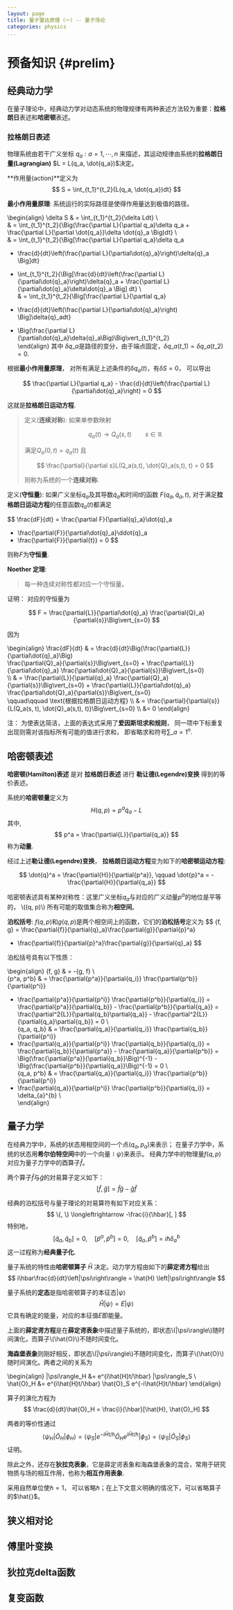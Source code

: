```yaml
---
layout: page
title: 量子雷达原理（一）-- 量子场论
categories: physics
...
```


# 预备知识 {#prelim}

## 经典动力学

在量子理论中，经典动力学对动态系统的物理规律有两种表述方法较为重要：**拉格朗日**表述和**哈密顿**表述。

### 拉格朗日表述 

物理系统由若干广义坐标 $q_a: a = 1, \cdots, n$ 
来描述，其运动规律由系统的**拉格朗日量(Lagrangian)** $L = L(q_a, 
\dot{q_a})$决定。 

**作用量(action)**定义为
$$
S = \int_{t_1}^{t_2}{L(q_a, \dot{q_a})dt}
$$

**最小作用量原理**: 系统运行的实际路径是使得作用量达到极值的路径。

\begin{align}
\delta S & = \int\_{t\_1}^{t\_2}{\delta Ldt} \\\
& = \int\_{t\_1}^{t\_2}{\Big(\frac{\partial L}{\partial q\_a}\delta q\_a + 
\frac{\partial L}{\partial \dot{q\_a}}\delta \dot{q}\_a \Big)dt} \\\
& = \int\_{t\_1}^{t\_2}{\Big[\frac{\partial L}{\partial q\_a}\delta q\_a 
- \frac{d}{dt}\left(\frac{\partial L}{\partial\dot{q}\_a}\right)\delta{q}\_a \Big]dt} 
+ \int\_{t\_1}^{t\_2}{\Big[\frac{d}{dt}\left(\frac{\partial 
L}{\partial\dot{q}\_a}\right)\delta{q}\_a + \frac{\partial 
L}{\partial\dot{q}\_a}\delta\dot{q}\_a \Big] dt} \\\
& =  \int\_{t\_1}^{t\_2}{\Big[\frac{\partial L}{\partial q\_a} 
- \frac{d}{dt}\left(\frac{\partial L}{\partial\dot{q}\_a}\right) \Big]\delta{q}\_adt} 
+ \Big(\frac{\partial L}{\partial\dot{q}\_a}\delta{q}\_a\Big)\Big\vert\_{t\_1}^{t\_2}   
\end{align}
其中 $\delta{q}\_a$是路径的变分，由于端点固定，$\delta{q}\_a(t\_1) = 
\delta{q}\_a(t\_2) = 0$.

根据**最小作用量原理**， 对所有满足上述条件的$\delta{q}_a(t)$，有$\delta{S} = 0$， 可以导出

$$
\frac{\partial L}{\partial q_a} - \frac{d}{dt}\left(\frac{\partial L}{\partial\dot{q}_a}\right)  = 0
$$

这就是**拉格朗日运动方程**.


> 定义(**连续对称**): 如果单参数映射
> 
> $$
> q_a(t) \rightarrow Q_a(s, t) \qquad s \in \mathbb{R}
> $$
> 
> 满足$Q_a(0, t) = q_a(t)$ 且
> 
> $$
> \frac{\partial}{\partial s}L(Q_a(s,t), \dot{Q}_a(s,t), t) = 0
> $$
> 
> 则称为系统的一个**连续对称**.

定义(**守恒量**): 如果广义坐标$q_a$及其导数$\dot{q}_a$和时间$t$的函数 $F(q_a, 
\dot{q}_a, t)$, 对于满足**拉格朗日运动方程**的任意函数$q_a(t)$都满足

$$
\frac{dF}{dt} = \frac{\partial F}{\partial{q}_a}\dot{q}_a
+ \frac{\partial{F}}{\partial\dot{q}_a}\ddot{q}_a 
+ \frac{\partial{F}}{\partial{t}} = 0
$$

则称$F$为**守恒量**.


**Noether 定理**:

> 每一种连续对称性都对应一个守恒量。


证明： 对应的守恒量为 

$$
F = \frac{\partial{L}}{\partial\dot{q}_a}
\frac{\partial{Q}_a}{\partial{s}}\Big\vert_{s=0}
$$

因为

\begin{align}
\frac{dF}{dt} & =
\frac{d}{dt}\Big(\frac{\partial{L}}{\partial\dot{q}\_a}\Big)  
\frac{\partial{Q}\_a}{\partial{s}}\Big\vert\_{s=0} + 
\frac{\partial{L}}{\partial\dot{q}\_a}
\frac{\partial\dot{Q}\_a}{\partial{s}}\Big\vert\_{s=0}  
\\\ & = \frac{\partial{L}}{\partial{q}\_a}
\frac{\partial{Q}\_a}{\partial{s}}\Big\vert\_{s=0} + 
\frac{\partial{L}}{\partial\dot{q}\_a}
\frac{\partial\dot{Q}\_a}{\partial{s}}\Big\vert\_{s=0}  
\qquad\qquad \text{根据拉格朗日运动方程}
\\\ & =  \frac{\partial}{\partial{s}}{L(Q\_a(s, t), \dot{Q}\_a(s,t), t)}\Big\vert\_{s=0}
\\\ &= 0
\end{align}


注： 为使表达简洁，上面的表达式采用了**爱因斯坦求和规则**，
同一项中下标重复出现则需对该指标所有可能的值进行求和，
即省略求和符号$\sum\_{a=1}^{n}$.

## 哈密顿表述

**哈密顿(Hamilton)表述** 是对 **拉格朗日表述** 进行 **勒让德(Legendre)变换** 得到的等价表述。

系统的**哈密顿量**定义为
$$
H(q, p) = p^a\dot{q}_a - L
$$
其中, 
$$
p^a = \frac{\partial{L}}{\partial{q_a}}
$$
称为**动量**.

经过上述**勒让德(Legendre)变换**， **拉格朗日运动方程**变为如下的**哈密顿运动方程**:

$$
\dot{q}^a = \frac{\partial{H}}{\partial{p^a}}, \qquad
\dot{p}^a = - \frac{\partial{H}}{\partial{q_a}}
$$

哈密顿表述具有某种对称性：这里广义坐标$q_a$与对应的广义动量$p^a$的地位是平等的，
\\((q, p)\\) 所有可能的取值集合称为**相空间**。


**泊松括号**:  $f(q, p)$和$g(q, p)$是两个相空间上的函数，它们的**泊松括号**定义为
$$
\{f, g\} = \frac{\partial{f}}{\partial{q}_a}\frac{\partial{g}}{\partial{p}^a} 
- \frac{\partial{f}}{\partial{p}^a}\frac{\partial{g}}{\partial{q}_a} 
$$

泊松括号具有以下性质：

\begin{align}
\{f, g\} & = -\{g, f\} \\\
\{p^a, p^b\} & 
= \frac{\partial{p^a}}{\partial{q_i}} \frac{\partial{p^b}}{\partial{p^i}} 
- \frac{\partial{p^a}}{\partial{p^i}} \frac{\partial{p^b}}{\partial{q_i}} 
  = \frac{\partial{p^a}}{\partial{q_b}} - \frac{\partial{p^b}}{\partial{q_a}} 
  = \frac{\partial^2{L}}{\partial{q_b}\partial{q_a}} - \frac{\partial^2{L}}{\partial{q_a}\partial{q_b}} 
= 0 \\\
\{q_a, q_b\} & 
= \frac{\partial{q_a}}{\partial{q_i}} \frac{\partial{q_b}}{\partial{p^i}} 
- \frac{\partial{q_a}}{\partial{p^i}} \frac{\partial{q_b}}{\partial{q_i}} 
  = \frac{\partial{q_b}}{\partial{p^a}} - \frac{\partial{q_a}}{\partial{p^b}} 
  = \Big(\frac{\partial{p^a}}{\partial{q_b}}\Big)^{-1} - \Big(\frac{\partial{p^b}}{\partial{q_a}}\Big)^{-1}
= 0 \\\
\{q_a, p^b\} & 
= \frac{\partial{q_a}}{\partial{q_i}} \frac{\partial{p^b}}{\partial{p^i}} 
- \frac{\partial{q_a}}{\partial{p^i}} \frac{\partial{p^b}}{\partial{q_i}} 
= \delta_{a}^{b} \\\
\end{align}


## 量子力学

在经典力学中，系统的状态用相空间的一个点$(q_a, p_a)$来表示； 
在量子力学中，系统的状态用**希尔伯特空间**中的一个向量$\mid\psi\rangle$来表示。
经典力学中的物理量$f(q,p)$ 对应为量子力学中的酉算子$\hat{f}$。

两个算子$\hat{f}$与$\hat{g}$的対易算子定义如下：
$$
[\hat{f}, \hat{g}] = \hat{f}\hat{g} - \hat{g}\hat{f}
$$

经典的泊松括号与量子理论的対易算符有如下对应关系：
$$
\{, \} \longleftrightarrow -\frac{i}{\hbar}[, ]
$$
特别地，
$$
[\hat{q}_a, \hat{q}_b] = 0, \quad  [\hat{p}^a, \hat{p}^b] = 0, \quad [\hat{q}_a, \hat{p}^b] = i\hbar\delta_{a}^{b}
$$
这一过程称为**经典量子化**.


量子系统的特性由**哈密顿算子** $\hat{H}$ 决定。动力学方程由如下的**薛定谔方程**给出
$$
i\hbar\frac{d}{dt}\left|\psi\right\rangle = \hat{H} \left|\psi\right\rangle
$$

量子系统的**定态**是指哈密顿算子的本征态$|\psi\rangle$
$$
\hat{H} |\psi\rangle = E |\psi\rangle 
$$
它具有确定的能量，对应的本征值$E$即能量。

上面的**薛定谔方程**是在**薛定谔表象**中描述量子系统的，即状态\\(\|\psi\rangle\\)随时间演化，而算子\\(\hat{O}\\)不随时间变化。

**海森堡表象**则刚好相反，即状态\\(\|\psi\rangle\\)不随时间变化，而算子\\(\hat{O}\\)随时间演化。两者之间的关系为

\begin{align}
|\psi\rangle_H &= e^{i\hat{H}t/\hbar} |\psi\rangle_S \\\
\hat{O}_H &= e^{i\hat{H}t/\hbar} \hat{O}_S e^{-i\hat{H}t/\hbar} 
\end{align}

算子的演化方程为
$$
\frac{d}{dt}\hat{O}_H  = \frac{i}{\hbar}[\hat{H}, \hat{O}_H]
$$

两者的等价性通过
$$
\langle{\psi_H\lvert\hat{O}_H\rvert\phi_H}\rangle = 
\langle{\psi_S\lvert e^{-i\hat{H}t/\hbar} \hat{O}_H e^{i\hat{H}t/\hbar} \rvert\phi_S}\rangle = 
\langle{\psi_S\lvert \hat{O}_S \rvert\phi_S}\rangle  
$$
证明。

除此之外，还存在**狄拉克表象**，它是薛定谔表象和海森堡表象的混合，常用于研究物质与场的相互作用，也称为**相互作用表象**.

采用自然单位使$\hbar = 1$， 可以省略$\hbar$；在上下文意义明确的情况下，可以省略算子的$\hat{}$。 

## 狭义相对论

## 傅里叶变换

## 狄拉克delta函数

## 复变函数



